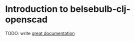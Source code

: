 # Introduction to belsebulb-clj-openscad

TODO: write [great documentation](http://jacobian.org/writing/what-to-write/)
